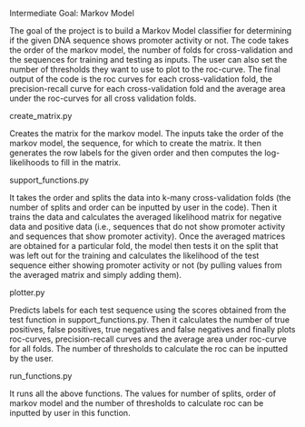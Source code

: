 Intermediate Goal: Markov Model


The goal of the project is to build a Markov Model classifier for determining if the given DNA sequence shows promoter activity or not. 
The code takes the order of the markov model, the number of folds for cross-validation and the sequences for training and testing as inputs. The user can also set the number of thresholds they want to use to plot to the roc-curve. 
The final output of the code is the roc curves for each cross-validation fold, the precision-recall curve for each cross-validation fold and the average area under the roc-curves for all cross validation folds. 

create_matrix.py

Creates the matrix for the markov model. The inputs take the order of the markov model, the sequence, for which to create the matrix. It then generates the row labels for the given order and then computes the log-likelihoods to fill in the matrix. 

support_functions.py

It takes the order and splits the data into k-many cross-validation folds (the number of splits and order can be inputted by user in the code). Then it trains the data and calculates the averaged likelihood matrix for negative data and positive data (i.e., sequences that do not show promoter activity and sequences that show promoter activity). Once the averaged matrices are obtained for a particular fold, the model then tests it on the split that was left out for the training and calculates the likelihood of the test sequence either showing promoter activity or not (by pulling values from the averaged matrix and simply adding them). 

plotter.py

Predicts labels for each test sequence using the scores obtained from the test function in support_functions.py. Then it calculates the number of true positives, false positives, true negatives and false negatives and finally plots roc-curves, precision-recall curves and the average area under roc-curve for all folds. The number of thresholds to calculate the roc can be inputted by the user. 

run_functions.py

It runs all the above functions. The values for number of splits, order of markov model and the number of thresholds to calculate roc can be inputted by user in this function. 
